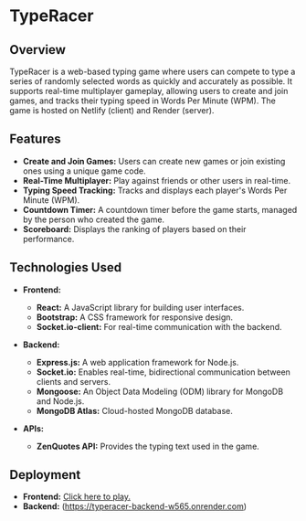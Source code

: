 # TypeRacer

## Overview

TypeRacer is a web-based typing game where users can compete to type a series of randomly selected words as quickly and accurately as possible. It supports real-time multiplayer gameplay, allowing users to create and join games, and tracks their typing speed in Words Per Minute (WPM). The game is hosted on Netlify (client) and Render (server).

## Features

- **Create and Join Games:** Users can create new games or join existing ones using a unique game code.
- **Real-Time Multiplayer:** Play against friends or other users in real-time.
- **Typing Speed Tracking:** Tracks and displays each player's Words Per Minute (WPM).
- **Countdown Timer:** A countdown timer before the game starts, managed by the person who created the game.
- **Scoreboard:** Displays the ranking of players based on their performance.

## Technologies Used

- **Frontend:**
  - **React:** A JavaScript library for building user interfaces.
  - **Bootstrap:** A CSS framework for responsive design.
  - **Socket.io-client:** For real-time communication with the backend.
  
- **Backend:**
  - **Express.js:** A web application framework for Node.js.
  - **Socket.io:** Enables real-time, bidirectional communication between clients and servers.
  - **Mongoose:** An Object Data Modeling (ODM) library for MongoDB and Node.js.
  - **MongoDB Atlas:** Cloud-hosted MongoDB database.

- **APIs:**
  - **ZenQuotes API:** Provides the typing text used in the game.

## Deployment

- **Frontend:** [Click here to play.](https://typeracer-phoenix.netlify.app)
- **Backend:** (https://typeracer-backend-w565.onrender.com)
